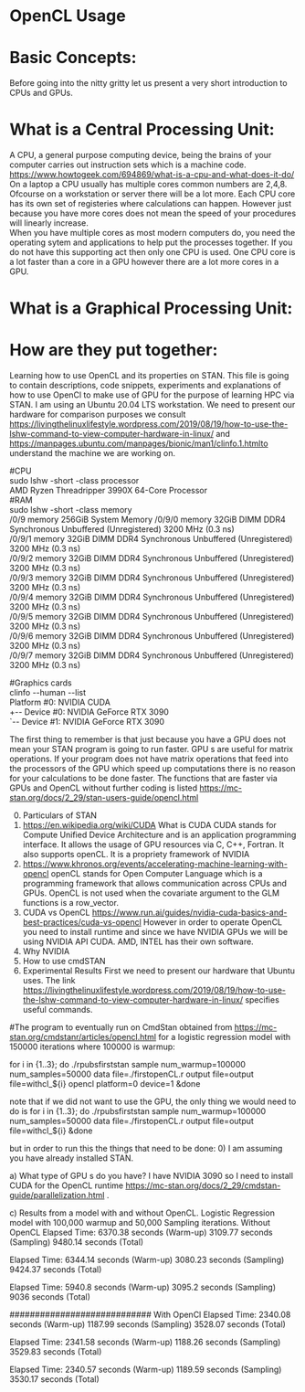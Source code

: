 # OpenCL Usage

# Basic Concepts: 
Before going into the nitty gritty let us present a very short introduction to CPUs and GPUs. 
# What is a Central Processing Unit: 
A CPU, a general purpose computing device, being the brains of your computer carries out instruction sets which is a machine code. 
https://www.howtogeek.com/694869/what-is-a-cpu-and-what-does-it-do/  
On a laptop a CPU usually has multiple cores common numbers are 2,4,8. Ofcourse on a workstation or server there will be a lot more. Each CPU core has its own set of registeries where calculations can happen. However just because you have more cores does not mean the speed of your procedures will linearly increase.  
When you have multiple cores as most modern computers do, you need the operating sytem and applications to help put the processes together. If you do not have this supporting act then only one CPU is used. One CPU core is a lot faster than a core in a GPU however there are a lot more cores in a GPU.

# What is a Graphical Processing Unit: 

# How are they put together:  
Learning how to use OpenCL and its properties on STAN.
This file is going to contain descriptions, code snippets, experiments and explanations of how to use OpenCl to make use of GPU for the purpose of learning HPC via STAN. 
I am using an Ubuntu 20.04 LTS workstation. We need to present our hardware for comparison purposes we consult https://livingthelinuxlifestyle.wordpress.com/2019/08/19/how-to-use-the-lshw-command-to-view-computer-hardware-in-linux/ and https://manpages.ubuntu.com/manpages/bionic/man1/clinfo.1.htmlto understand the machine we are working on. 

#CPU  
sudo lshw -short -class processor  
AMD Ryzen Threadripper 3990X 64-Core Processor  
#RAM  
sudo lshw -short -class memory  
/0/9                                      memory         256GiB System Memory
/0/9/0                                    memory         32GiB DIMM DDR4 Synchronous Unbuffered (Unregistered) 3200 MHz (0.3 ns)  
/0/9/1                                    memory         32GiB DIMM DDR4 Synchronous Unbuffered (Unregistered) 3200 MHz (0.3 ns)  
/0/9/2                                    memory         32GiB DIMM DDR4 Synchronous Unbuffered (Unregistered) 3200 MHz (0.3 ns)  
/0/9/3                                    memory         32GiB DIMM DDR4 Synchronous Unbuffered (Unregistered) 3200 MHz (0.3 ns)  
/0/9/4                                    memory         32GiB DIMM DDR4 Synchronous Unbuffered (Unregistered) 3200 MHz (0.3 ns)  
/0/9/5                                    memory         32GiB DIMM DDR4 Synchronous Unbuffered (Unregistered) 3200 MHz (0.3 ns)  
/0/9/6                                    memory         32GiB DIMM DDR4 Synchronous Unbuffered (Unregistered) 3200 MHz (0.3 ns)  
/0/9/7                                    memory         32GiB DIMM DDR4 Synchronous Unbuffered (Unregistered) 3200 MHz (0.3 ns)  

#Graphics cards  
clinfo --human --list    
Platform #0: NVIDIA CUDA    
 +-- Device #0: NVIDIA GeForce RTX 3090  
 `-- Device #1: NVIDIA GeForce RTX 3090  

The first thing to remember is that just because you have a GPU does not mean your STAN program is going to run faster. GPU s are useful for matrix operations. If your program does not have matrix operations that feed into the processors of the GPU which speed up computations there is no reason for your calculations to be done faster. The functions that are faster via GPUs and OpenCL without further coding is listed https://mc-stan.org/docs/2_29/stan-users-guide/opencl.html  

0) Particulars of STAN
1) https://en.wikipedia.org/wiki/CUDA What is CUDA 
   CUDA stands for Compute Unified Device Architecture and is an application programming interface. It allows the usage of GPU resources via C, C++, Fortran. It also supports openCL. It is a propriety framework of NVIDIA 
2) https://www.khronos.org/events/accelerating-machine-learning-with-opencl openCL stands for Open Computer Language which is a programming framework that allows communication across CPUs and GPUs. OpenCL is not used when the covariate argument to the GLM functions is a row_vector.
3) CUDA vs OpenCL https://www.run.ai/guides/nvidia-cuda-basics-and-best-practices/cuda-vs-opencl However in order to operate OpenCL you need to install runtime and since we have NVIDIA GPUs we will be using NVIDIA API CUDA. AMD, INTEL has their own software. 
4) Why NVIDIA
5) How to use cmdSTAN
6) Experimental Results
First we need to present our hardware that Ubuntu uses. The link https://livingthelinuxlifestyle.wordpress.com/2019/08/19/how-to-use-the-lshw-command-to-view-computer-hardware-in-linux/ specifies useful commands. 

#The program to eventually run on CmdStan obtained from https://mc-stan.org/cmdstanr/articles/opencl.html for a logistic regression model with 150000 iterations where 100000 is warmup:

for i in {1..3}; do ./rpubsfirststan sample num_warmup=100000 num_samples=50000 data file=./firstopenCL.r output file=output file=withcl_${i} opencl platform=0 device=1 &done

note that if we did not want to use the GPU, the only thing we would need to do is 
for i in {1..3}; do ./rpubsfirststan sample num_warmup=100000 num_samples=50000 data file=./firstopenCL.r output file=output file=withcl_${i} &done

but in order to run this the things that need to be done:
0) I am assuming you have already installed STAN.

a) What type of GPU s do you have? I have NVIDIA 3090 so I need to install CUDA for the OpenCL runtime https://mc-stan.org/docs/2_29/cmdstan-guide/parallelization.html .

c) Results from a model with and without OpenCL. Logistic Regression model with 100,000 warmup and 50,000 Sampling iterations. 
Without OpenCL
Elapsed Time: 6370.38 seconds (Warm-up)
               3109.77 seconds (Sampling)
               9480.14 seconds (Total)

 Elapsed Time: 6344.14 seconds (Warm-up)
               3080.23 seconds (Sampling)
               9424.37 seconds (Total)


 Elapsed Time: 5940.8 seconds (Warm-up)
               3095.2 seconds (Sampling)
               9036 seconds (Total)


############################
With OpenCl
 Elapsed Time: 2340.08 seconds (Warm-up)
               1187.99 seconds (Sampling)
               3528.07 seconds (Total)

 Elapsed Time: 2341.58 seconds (Warm-up)
               1188.26 seconds (Sampling)
               3529.83 seconds (Total)

 Elapsed Time: 2340.57 seconds (Warm-up)
               1189.59 seconds (Sampling)
               3530.17 seconds (Total)
